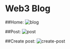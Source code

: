 # Web3 Blog

##Home: 
![blog](https://user-images.githubusercontent.com/19168613/170832843-9bf07192-6950-4c13-91a3-34c3882e5973.png)

##Post: 
![post](https://user-images.githubusercontent.com/19168613/170832401-ce509594-4af0-4856-805e-90ad51ddc279.png)

##Create post:
![create-post](https://user-images.githubusercontent.com/19168613/170832681-2ed58893-70b8-4e34-8653-d029f490582b.png)
